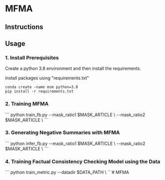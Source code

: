 # MFMA

## Instructions


<h2> Usage </h2>

<h3> 1. Install Prerequisites </h3>

Create a python 3.8 environment and then install the requirements.

Install packages using "requirements.txt"

```
conda create -name msm python=3.8
pip install -r requirements.txt
```

<h3> 2. Training MFMA </h3>
```
python train_fb.py --mask_ratio1 $MASK_ARTICLE \
                   --mask_ratio2 $MASK_ARTICLE \
```
<h3> 3. Generating Negative Summaries with MFMA </h3>
```
python infer_fb.py --mask_ratio1 $MASK_ARTICLE \
                   --mask_ratio2 $MASK_ARTICLE \
```

<h3> 4. Training Factual Consistency Checking Model using the Data </h3>
```
python train_metric.py --datadir $DATA_PATH \
```# MFMA
